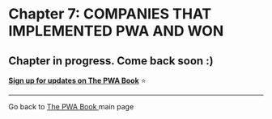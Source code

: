 # Chapter 7: COMPANIES THAT IMPLEMENTED PWA AND WON

Chapter in progress. Come back soon :)
------

**[Sign up for updates on The PWA Book](https://divante.com/pwa-book#form)** ⭐️   

------
 
Go back to [The PWA Book ](https://divante.com/pwa-book) main page 
